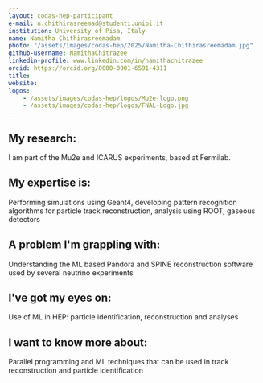 ```yaml
---
layout: codas-hep-participant
e-mail: n.chithirasreemad@studenti.unipi.it
institution: University of Pisa, Italy
name: Namitha Chithirasreemadam
photo: "/assets/images/codas-hep/2025/Namitha-Chithirasreemadam.jpg"
github-username: NamithaChitrazee
linkedin-profile: www.linkedin.com/in/namithachitrazee
orcid: https://orcid.org/0000-0001-6591-4311
title:
website:
logos:
    - /assets/images/codas-hep/logos/Mu2e-logo.png
    - /assets/images/codas-hep/logos/FNAL-Logo.jpg
---
```


## My research:
I am part of the Mu2e and ICARUS experiments, based at Fermilab.

## My expertise is:
Performing simulations using Geant4, developing pattern recognition algorithms for particle track reconstruction,
analysis using ROOT, gaseous detectors

## A problem I'm grappling with:
Understanding the ML based Pandora and SPINE reconstruction software used by several neutrino experiments

## I've got my eyes on:
Use of ML in HEP: particle identification, reconstruction and analyses

## I want to know more about:
Parallel programming and ML techniques that can be used in track reconstruction and particle identification
